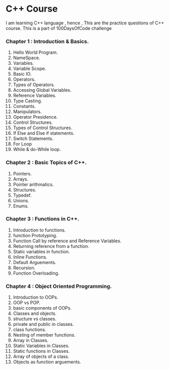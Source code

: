 # C++ Course 
I am learning C++ language , hence , This are the practice questions of C++ course. This is a part of 100DaysOfCode challenge

### Chapter 1 : Introduction & Basics.
  1) Hello World Program.
  2) NameSpace.
  3) Variables.
  4) Variable Scope.
  5) Basic IO.
  6) Operators.
  7) Types of Operators.
  8) Accessing Global Variables.
  9) Reference Variables.
  10) Type Casting.
  11) Constants.
  12) Manipulators.
  13) Operator Presidence.
  14) Control Structures.
  15) Types of Control Structures.
  16) If Else and Else if statements.
  17) Switch Statements.
  18) For Loop
  19) While & do-While loop.

### Chapter 2 : Basic Topics of C++.
  1) Pointers.
  2) Arrays.
  3) Pointer arithmatics.
  4) Structures.
  5) Typedef.
  6) Unions.
  7) Enums.
  
### Chapter 3 : Functions in C++.
  1) Introduction to functions.
  2) function Prototyping.
  3) Function Call by reference and Reference Variables.
  4) Returning reference from a function.
  5) Static variables in function.
  6) Inline Functions.
  7) Default Arguements.
  8) Recursion.
  9) Function Overloading.
  
### Chapter 4 : Object Oriented Programming.
  1) Introduction to OOPs.
  2) OOP vs POP.
  3) basic components of OOPs.
  4) Classes and objects.
  5) structure vs classes.
  6) private and public in classes.
  7) class functions.
  8) Nesting of member functions.
  9) Array in Classes.
  10) Static Variables in Classes.
  11) Static functions in Classes.
  12) Array of objects of a class.
  13) Objects as function arguements.
